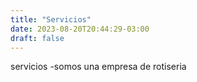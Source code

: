 ```yaml
---
title: "Servicios"
date: 2023-08-20T20:44:29-03:00
draft: false
---
```


servicios
-somos una empresa de rotiseria
